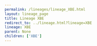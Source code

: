 ```yaml
---
permalink: /lineages/lineage_XBE.html
layout: lineage_page
title: Lineage XBE
redirect_to: ../lineage.html?lineage=XBE
lineage: XBE
parent: None
children: ['XBE']
---
```

